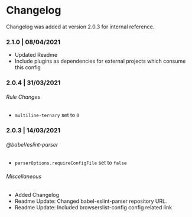 # Changelog

Changelog was added at version 2.0.3 for internal reference.

### 2.1.0 | 08/04/2021

- Updated Readme
- Include plugins as dependencies for external projects which consume this config

### 2.0.4 | 31/03/2021

###### Rule Changes

- `multiline-ternary` set to `0`

### 2.0.3 | 14/03/2021

###### @babel/eslint-parser

- `parserOptions.requireConfigFile` set to `false`

###### Miscellaneous

- Added Changelog
- Readme Update: Changed babel-eslint-parser repository URL.
- Readme Update: Included browserslist-config config related link
